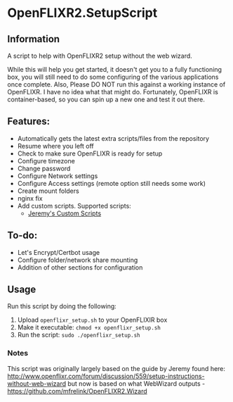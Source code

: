 

# OpenFLIXR2.SetupScript
## Information
A script to help with OpenFLIXR2 setup without the web wizard.

While this will help you get started, it doesn't get you to a fully functioning box, you will still need to do some configuring of the various applications once complete.
Also, Please DO NOT run this against a working instance of OpenFLIXR. I have no idea what that might do. Fortunately, OpenFLIXR is container-based, so you can spin up a new one and test it out there.

## Features:
+ Automatically gets the latest extra scripts/files from the repository
+ Resume where you left off
+ Check to make sure OpenFLIXR is ready for setup
+ Configure timezone
+ Change password 
+ Configure Network settings
+ Configure Access settings (remote option still needs some work)
+ Create mount folders
+ nginx fix
+ Add custom scripts. Supported scripts:
	+ [Jeremy's Custom Scripts](https://github.com/jeremysherriff/OpenFLIXR2.CustomScripts)

## To-do:

+ Let's Encrypt/Certbot usage
+ Configure folder/network share mounting
+ Addition of other sections for configuration

## Usage
Run this script by doing the following:
1. Upload `openflixr_setup.sh` to your OpenFLIXIR box
2. Make it executable: `chmod +x openflixr_setup.sh`
4. Run the script: `sudo ./openflixr_setup.sh`

### Notes
This script was originally largely based on the guide by Jeremy found here: http://www.openflixr.com/forum/discussion/559/setup-instructions-without-web-wizard but now is based on what WebWizard outputs - https://github.com/mfrelink/OpenFLIXR2.Wizard